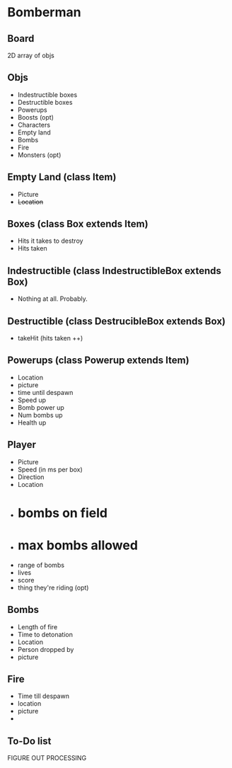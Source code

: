 Bomberman
=========

Board
-----
2D array of objs

Objs
----
* Indestructible boxes
* Destructible boxes
* Powerups
* Boosts (opt)
* Characters
* Empty land
* Bombs
* Fire
* Monsters (opt)

Empty Land (class Item)
-----------------------
* Picture
* ~~Location~~

Boxes (class Box extends Item)
------------------------------
* Hits it takes to destroy
* Hits taken

Indestructible (class IndestructibleBox extends Box)
----------------------------------------------------
* Nothing at all. Probably.

Destructible (class DestrucibleBox extends Box)
-----------------------------------------------
* takeHit (hits taken ++)

Powerups (class Powerup extends Item)
-------------------------------------
* Location
* picture
* time until despawn
* Speed up
* Bomb power up
* Num bombs up
* Health up

Player
------
* Picture
* Speed (in ms per box)
* Direction
* Location
* # bombs on field
* # max bombs allowed
* range of bombs
* lives
* score
* thing they're riding (opt)

Bombs
-----
* Length of fire
* Time to detonation
* Location
* Person dropped by
* picture

Fire
----
* Time till despawn
* location
* picture
* 
To-Do list
----------
FIGURE OUT PROCESSING
